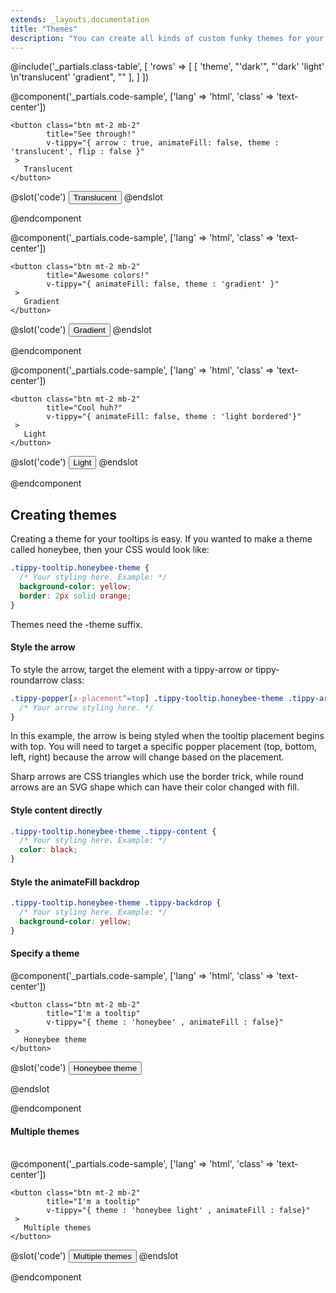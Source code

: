 ```yaml
---
extends: _layouts.documentation
title: "Themes"
description: "You can create all kinds of custom funky themes for your tooltips with ease."
---
```

@include('_partials.class-table', [
    'rows' => 
    [ 
        [ 
            'theme', 
            "'dark'",
            "'dark' 'light' \n'translucent' 'gradient",
            "" 
        ], 
    ] 
])
<br>  

@component('_partials.code-sample', ['lang' => 'html', 'class' => 'text-center']) 

    <button class="btn mt-2 mb-2" 
            title="See through!" 
            v-tippy="{ arrow : true, animateFill: false, theme : 'translucent', flip : false }"
     >
       Translucent
    </button>

@slot('code')
<button title="See through!" 
        v-tippy="{ arrow : true, animateFill: false, theme : 'translucent' }">
Translucent
</button>
@endslot 

@endcomponent


@component('_partials.code-sample', ['lang' => 'html', 'class' => 'text-center']) 

    <button class="btn mt-2 mb-2" 
            title="Awesome colors!" 
            v-tippy="{ animateFill: false, theme : 'gradient' }"
     >
       Gradient
    </button>

@slot('code')
<button title="Awesome colors!" 
        v-tippy="{ animateFill: false, theme : 'gradient' }">
Gradient
</button>
@endslot 

@endcomponent

@component('_partials.code-sample', ['lang' => 'html', 'class' => 'text-center']) 

    <button class="btn mt-2 mb-2" 
            title="Cool huh?" 
            v-tippy="{ animateFill: false, theme : 'light bordered'}"
     >
       Light
    </button>

@slot('code')
<button title="Cool huh?" 
        v-tippy="{ animateFill: false, theme : 'light bordered' }">
    Light
</button>
@endslot 

@endcomponent

## Creating themes

Creating a theme for your tooltips is easy. If you wanted to make a theme called honeybee, then your CSS would look like:

```css
.tippy-tooltip.honeybee-theme {
  /* Your styling here. Example: */
  background-color: yellow;
  border: 2px solid orange;
}
```

Themes need the -theme suffix.

#### Style the arrow

To style the arrow, target the element with a <span class="text-purple-dark">tippy-arrow</span> or <span class="text-purple-dark">tippy-roundarrow</span> class:

```css
.tippy-popper[x-placement^=top] .tippy-tooltip.honeybee-theme .tippy-arrow {
  /* Your arrow styling here. */
}
```

In this example, the arrow is being styled when the tooltip placement begins with <span class="text-purple-dark">top</span>. You will need to target a specific popper placement (top, bottom, left, right) because the arrow will change based on the placement.

Sharp arrows are CSS triangles which use the border trick, while round arrows are an SVG shape which can have their color changed with <span class="text-purple-dark">fill</span>.

#### Style content directly
<span></span>  
```css
.tippy-tooltip.honeybee-theme .tippy-content {
  /* Your styling here. Example: */
  color: black;
}
```

#### Style the animateFill backdrop
<span></span>  
```css
.tippy-tooltip.honeybee-theme .tippy-backdrop {
  /* Your styling here. Example: */
  background-color: yellow;
}
```
#### Specify a theme
<span></span>
@component('_partials.code-sample', ['lang' => 'html', 'class' => 'text-center']) 

    <button class="btn mt-2 mb-2" 
            title="I'm a tooltip" 
            v-tippy="{ theme : 'honeybee' , animateFill : false}" 
     >
       Honeybee theme
    </button>

@slot('code')
<button title="I'm a tooltip" v-tippy="{ theme : 'honeybee' }">
    Honeybee theme
</button>

<style>
    .tippy-tooltip.honeybee-theme {
        background-color: yellow;
        border: 2px solid orange;
        color: black;
    }
    .tippy-popper[x-placement^='top'] 
    .tippy-tooltip.honeybee-theme 
    .tippy-arrow {
        border-top: 7px solid orange;
    }
    .tippy-popper[x-placement^='top'] 
    .tippy-tooltip.honeybee-theme 
    .tippy-arrow::after {
        content: '';
        position: absolute;
        top: -8px;
        left: -6px;
        border-left: 6px solid transparent;
        border-right: 6px solid transparent;
        border-top: 6px solid yellow;
    }
</style>
@endslot 

@endcomponent

#### Multiple themes
<span></span>  
@component('_partials.code-sample', ['lang' => 'html', 'class' => 'text-center']) 

    <button class="btn mt-2 mb-2" 
            title="I'm a tooltip" 
            v-tippy="{ theme : 'honeybee light' , animateFill : false}" 
     >
       Multiple themes
    </button>

@slot('code')
<button title="I'm a tooltip" v-tippy="{ theme : 'honeybee light' }">
    Multiple themes
</button>
@endslot 

@endcomponent